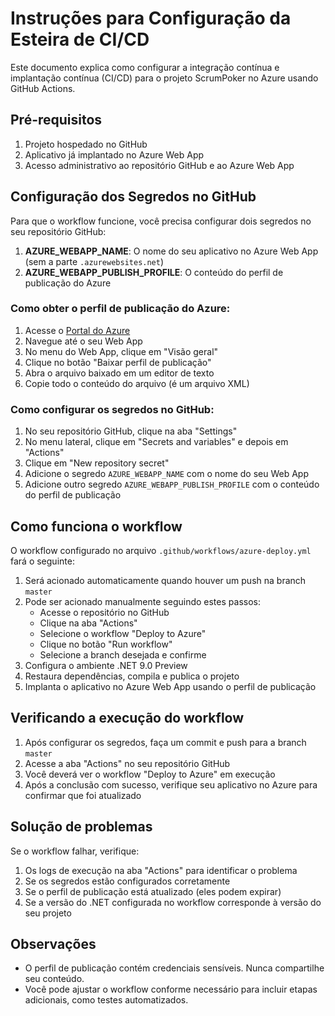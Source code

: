 # Instruções para Configuração da Esteira de CI/CD

Este documento explica como configurar a integração contínua e implantação contínua (CI/CD) para o projeto ScrumPoker no Azure usando GitHub Actions.

## Pré-requisitos

1. Projeto hospedado no GitHub
2. Aplicativo já implantado no Azure Web App
3. Acesso administrativo ao repositório GitHub e ao Azure Web App

## Configuração dos Segredos no GitHub

Para que o workflow funcione, você precisa configurar dois segredos no seu repositório GitHub:

1. **AZURE_WEBAPP_NAME**: O nome do seu aplicativo no Azure Web App (sem a parte `.azurewebsites.net`)
2. **AZURE_WEBAPP_PUBLISH_PROFILE**: O conteúdo do perfil de publicação do Azure

### Como obter o perfil de publicação do Azure:

1. Acesse o [Portal do Azure](https://portal.azure.com/)
2. Navegue até o seu Web App
3. No menu do Web App, clique em "Visão geral"
4. Clique no botão "Baixar perfil de publicação"
5. Abra o arquivo baixado em um editor de texto
6. Copie todo o conteúdo do arquivo (é um arquivo XML)

### Como configurar os segredos no GitHub:

1. No seu repositório GitHub, clique na aba "Settings"
2. No menu lateral, clique em "Secrets and variables" e depois em "Actions"
3. Clique em "New repository secret"
4. Adicione o segredo `AZURE_WEBAPP_NAME` com o nome do seu Web App
5. Adicione outro segredo `AZURE_WEBAPP_PUBLISH_PROFILE` com o conteúdo do perfil de publicação

## Como funciona o workflow

O workflow configurado no arquivo `.github/workflows/azure-deploy.yml` fará o seguinte:

1. Será acionado automaticamente quando houver um push na branch `master`
2. Pode ser acionado manualmente seguindo estes passos:
   - Acesse o repositório no GitHub
   - Clique na aba "Actions"
   - Selecione o workflow "Deploy to Azure"
   - Clique no botão "Run workflow"
   - Selecione a branch desejada e confirme
3. Configura o ambiente .NET 9.0 Preview
4. Restaura dependências, compila e publica o projeto
5. Implanta o aplicativo no Azure Web App usando o perfil de publicação

## Verificando a execução do workflow

1. Após configurar os segredos, faça um commit e push para a branch `master`
2. Acesse a aba "Actions" no seu repositório GitHub
3. Você deverá ver o workflow "Deploy to Azure" em execução
4. Após a conclusão com sucesso, verifique seu aplicativo no Azure para confirmar que foi atualizado

## Solução de problemas

Se o workflow falhar, verifique:

1. Os logs de execução na aba "Actions" para identificar o problema
2. Se os segredos estão configurados corretamente
3. Se o perfil de publicação está atualizado (eles podem expirar)
4. Se a versão do .NET configurada no workflow corresponde à versão do seu projeto

## Observações

- O perfil de publicação contém credenciais sensíveis. Nunca compartilhe seu conteúdo.
- Você pode ajustar o workflow conforme necessário para incluir etapas adicionais, como testes automatizados. 